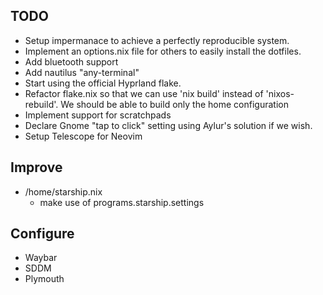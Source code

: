 ## TODO
- Setup impermanace to achieve a perfectly reproducible system.
- Implement an options.nix file for others to easily install the dotfiles.
- Add bluetooth support
- Add nautilus "any-terminal"
- Start using the official Hyprland flake.
- Refactor flake.nix so that we can use 'nix build' instead of 'nixos-rebuild'. We should be able to build only the home configuration
- Implement support for scratchpads
- Declare Gnome "tap to click" setting using Aylur's solution
  if we wish.
- Setup Telescope for Neovim


## Improve

- /home/starship.nix
    * make use of programs.starship.settings

## Configure
- Waybar 
- SDDM
- Plymouth
